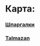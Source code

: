 # Карта:

### [Шпаргалки](https://teratron.github.io/cheatsheet/)

### [Talmazan](https://teratron.github.io/talmazan/)
